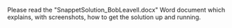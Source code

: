 ﻿Please read the "SnappetSolution_BobLeavell.docx" Word document which explains, with screenshots, how to get the solution up and running.